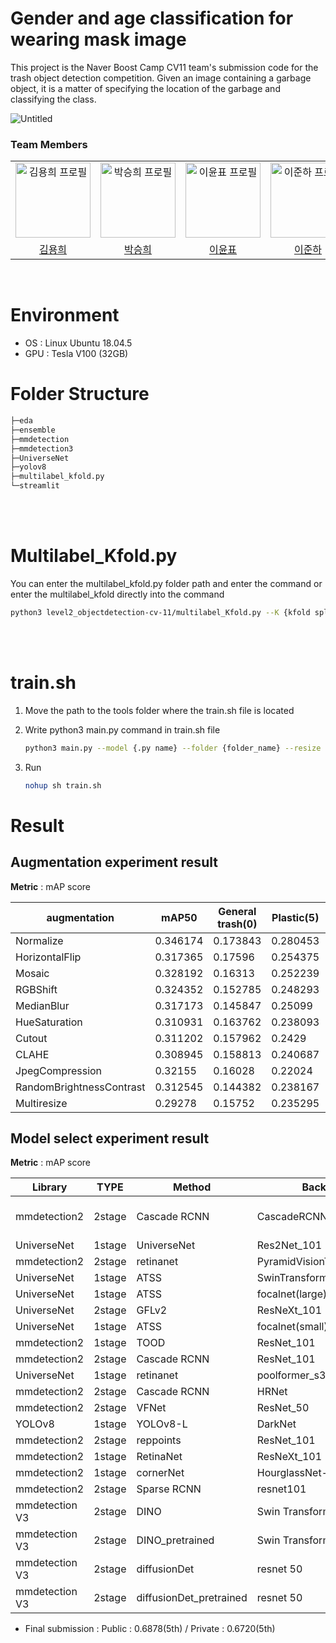 # Gender and age classification for wearing mask image
This project is the Naver Boost Camp CV11 team's submission code for the trash object detection competition.
Given an image containing a garbage object, it is a matter of specifying the location of the garbage and classifying the class.

![Untitled](https://user-images.githubusercontent.com/77565951/206111215-d4dc677e-1ba5-4e37-99ee-50a1c5b40f58.png)

### Team Members

<div align="center">
  <table>
    <tr>
      <td align="center">
        <a href="https://github.com/hykhhijk">
            <img src="https://avatars.githubusercontent.com/u/58303938?v=4" alt="김용희 프로필" width=120 height=120 />
        </a>
      </td>
      <td align="center">
        <a href="https://github.com/HipJaengYiCat">
          <img src="https://avatars.githubusercontent.com/u/78784633?v=4" alt="박승희 프로필" width=120 height=120 />
        </a>
      </td>
      <td align="center">
        <a href="https://github.com/imsmile2000">
          <img src="https://avatars.githubusercontent.com/u/69185594?v=4" alt="이윤표 프로필" width=120 height=120 />
        </a>
      </td>
      <td align="center">
        <a href="https://github.com/junha-lee">
          <img src="https://avatars.githubusercontent.com/u/44857783?v=4" alt="이준하 프로필" width=120 height=120 />
        </a>
      </td>
      <td align="center">
        <a href="https://github.com/JaiyoungJoo">
          <img src="https://avatars.githubusercontent.com/u/103994779?v=4" alt="주재영 프로필" width=120 height=120 />
        </a>
      </td>
    </tr>
    <tr>
      <td align="center">
        <a href="https://github.com/hykhhijk">
          김용희
        </a>
      </td>
      <td align="center">
        <a href="https://github.com/HipJaengYiCat">
          박승희
        </a>
      </td>
      <td align="center">
        <a href="https://github.com/imsmile2000">
          이윤표
        </a>
      </td>
      <td align="center">
        <a href="https://github.com/junha-lee">
          이준하
        </a>
      </td>
      <td align="center">
        <a href="https://github.com/JaiyoungJoo">
          주재영
        </a>
      </td>
    </tr>
  </table>
</div>

<br/>
<div id="5"></div>
 
# Environment
- OS : Linux Ubuntu 18.04.5
- GPU : Tesla V100 (32GB)

# Folder Structure
```bash
├─eda
├─ensemble
├─mmdetection
├─mmdetection3
├─UniverseNet
├─yolov8
├─multilabel_kfold.py
└─streamlit
```
<br></br>

# Multilabel_Kfold.py

You can enter the multilabel_kfold.py folder path and enter the command or enter the multilabel_kfold directly into the command
```bash
python3 level2_objectdetection-cv-11/multilabel_Kfold.py --K {kfold split count}
```
<br></br>

# train.sh
1. Move the path to the tools folder where the train.sh file is located

2. Write python3 main.py command in train.sh file
    ```bash
    python3 main.py --model {.py name} --folder {folder_name} --resize {size} --max_epoch {epoch} --inference_epoch {best/latest}
    ```

3. Run
    ```bash
    nohup sh train.sh
    ```


# Result

## Augmentation experiment result
**Metric** : mAP score

| augmentation | mAP50 | General trash(0) | Plastic(5) | total |
| --- | --- | --- | --- | --- |
| Normalize | 0.346174 | 0.173843 | 0.280453 | 0.80047 |
| HorizontalFlip | 0.317365 | 0.17596 | 0.254375 | 0.7477 |
| Mosaic | 0.328192 | 0.16313 | 0.252239 | 0.743561 |
| RGBShift | 0.324352 | 0.152785 | 0.248293 | 0.72543 |
| MedianBlur | 0.317173 | 0.145847 | 0.25099 | 0.71401 |
| HueSaturation | 0.310931 | 0.163762 | 0.238093 | 0.712786 |
| Cutout | 0.311202 | 0.157962 | 0.2429 | 0.712064 |
| CLAHE | 0.308945 | 0.158813 | 0.240687 | 0.708445 |
| JpegCompression | 0.32155 | 0.16028 | 0.22024 | 0.70207 |
| RandomBrightnessContrast | 0.312545 | 0.144382 | 0.238167 | 0.695094 |
| Multiresize | 0.29278 | 0.15752 | 0.235295 | 0.685595 |

## Model select experiment result
**Metric** : mAP score

| Library | TYPE | Method | Backbone | Neck | Datasets | Scheduler | Runtime | Optimizer | mAP(public) |
| --- | --- | --- | --- | --- | --- | --- | --- | --- | --- |
| mmdetection2 | 2stage | Cascade RCNN | CascadeRCNN | Swin transformer Large | FPN | coco_detection | default_runtime | AdamW | 0.5658 |
| UniverseNet | 1stage | UniverseNet | Res2Net_101 | FPN / SEPC | coco_detection_mstrain_480_960 | schedule_20e | default_runtime | SGD | 0.5459 |
| mmdetection2 | 2stage | retinanet | PyramidVisionTransformerV2 | FPN | coco_detection_detraug | schedule_1x | default_runtime | AdamW | 0.5138 |
| UniverseNet | 1stage | ATSS | SwinTransformerV2 | FPN | coco_detection | schedule_1x | default_runtime | AdamW | 0.5019 |
| UniverseNet | 1stage | ATSS | focalnet(large) | FPN | coco_detection_detraug | schedule_1x | default_runtime | AdamW | 0.4798 |
| UniverseNet | 2stage | GFLv2 | ResNeXt_101 | FPN | coco_detection_mstrain_480_960 | schedule_2x | default_runtime | SGD | 0.4725 |
| UniverseNet | 1stage | ATSS | focalnet(small) | FPN | coco_detection_detraug | schedule_1x | default_runtime | AdamW | 0.4722 |
| mmdetection2 | 1stage | TOOD | ResNet_101 | FPN | coco_detection | schedule_1x | default_runtime | SGD | 0.4567 |
| mmdetection2 | 2stage | Cascade RCNN | ResNet_101 | FPN | coco_detection | schedule_1x | default_runtime | SGD | 0.44 |
| UniverseNet | 1stage | retinanet | poolformer_s36_feat | FPN | coco_detection | schedule_1x | default_runtime | AdamW | 0.4283 |
| mmdetection2 | 2stage | Cascade RCNN | HRNet | HRFPN | coco_detection | schedule_1x | default_runtime | SGD | 0.4115 |
| mmdetection2 | 2stage | VFNet | ResNet_50 | FPN | coco_detection | schedule_1x | default_runtime | SGD | 0.4001 |
| YOLOv8 | 1stage | YOLOv8-L | DarkNet |  |  |  |  |  | 0.3822 |
| mmdetection2 | 2stage | reppoints | ResNet_101 | FPN | coco_detection | schedule_1x | default_runtime | SGD | 0.3794 |
| mmdetection2 | 1stage | RetinaNet | ResNeXt_101 | FPN | coco_detection | schedule_1x | default_runtime | SGD | 0.2507 |
| mmdetection2 | 1stage | cornerNet | HourglassNet-104 | None |  |  |  |  | 0.045 |
| mmdetection2 | 2stage | Sparse RCNN | resnet101 | FPN |  |  |  |  | 0.0347 |
| mmdetection V3 | 2stage | DINO | Swin Transformer | ChannelMapper | coco_detection | MultiStepLR | default_runtime | AdamW | 0.0065 |
| mmdetection V3 | 2stage | DINO_pretrained | Swin Transformer | ChannelMapper |  |  |  |  | fail |
| mmdetection V3 | 2stage | diffusionDet | resnet 50 | FPN | coco_detection | schedule_1x | default_runtime | AdamW | fail |
| mmdetection V3 | 2stage | diffusionDet_pretrained | resnet 50 | FPN |  |  |  |  | fail |

- Final submission : Public : 0.6878(5th) / Private : 0.6720(5th)
























